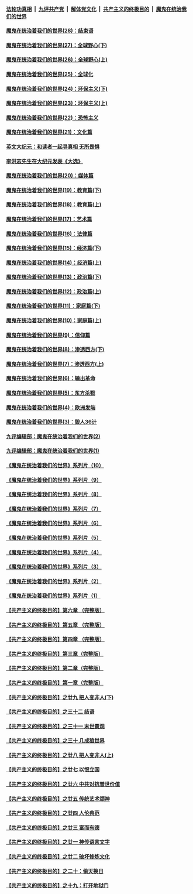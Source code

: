 ####  [法轮功真相](../../../../basic/blob/master/README.md?t=03171531) &nbsp;|&nbsp; [九评共产党](../../../../9ping.md/blob/master/README.md?t=03171531) &nbsp;|&nbsp; [解体党文化](../../../../jtdwh.md/blob/master/README.md?t=03171531)  &nbsp;|&nbsp; [共产主义的终极目的](../../../../gczydzjmd.md/blob/master/README.md?t=03171531) &nbsp;|&nbsp; [魔鬼在统治我们的世界](../../../../mgztzwmdsj.md/blob/master/README.md?t=03171531) 

#### [魔鬼在统治着我们的世界(28)：结束语](../pages/nsc422/n10936246.md?t=03171531) 

#### [魔鬼在统治着我们的世界(27)：全球野心(下)](../pages/nsc422/n10928319.md?t=03171531) 

#### [魔鬼在统治着我们的世界(26)：全球野心(上)](../pages/nsc422/n10900318.md?t=03171531) 

#### [魔鬼在统治着我们的世界(25)：全球化](../pages/nsc422/n10788205.md?t=03171531) 

#### [魔鬼在统治着我们的世界(24)：环保主义(下)](../pages/nsc422/n10695307.md?t=03171531) 

#### [魔鬼在统治着我们的世界(23)：环保主义(上)](../pages/nsc422/n10688613.md?t=03171531) 

#### [魔鬼在统治着我们的世界(22)：恐怖主义](../pages/nsc422/n10614727.md?t=03171531) 

#### [魔鬼在统治着我们的世界(21)：文化篇](../pages/nsc422/n10597706.md?t=03171531) 

#### [英文大纪元：和读者一起寻真相 无所畏惧](../pages/nsc422/n12542027.md?t=03171531) 

#### [李洪志先生在大纪元发表《大选》](../pages/nsc422/n12534746.md?t=03171531) 

#### [魔鬼在统治着我们的世界(20)：媒体篇](../pages/nsc422/n10586579.md?t=03171531) 

#### [魔鬼在统治着我们的世界(19)：教育篇(下)](../pages/nsc422/n10564808.md?t=03171531) 

#### [魔鬼在统治着我们的世界(18)：教育篇(上)](../pages/nsc422/n10526970.md?t=03171531) 

#### [魔鬼在统治着我们的世界(17)：艺术篇](../pages/nsc422/n10499093.md?t=03171531) 

#### [魔鬼在统治着我们的世界(16)：法律篇](../pages/nsc422/n10485969.md?t=03171531) 

#### [魔鬼在统治着我们的世界(15)：经济篇(下)](../pages/nsc422/n10469975.md?t=03171531) 

#### [魔鬼在统治着我们的世界(14)：经济篇(上)](../pages/nsc422/n10457370.md?t=03171531) 

#### [魔鬼在统治着我们的世界(13)：政治篇(下)](../pages/nsc422/n10448270.md?t=03171531) 

#### [魔鬼在统治着我们的世界(12)：政治篇(上)](../pages/nsc422/n10444576.md?t=03171531) 

#### [魔鬼在统治着我们的世界(11)：家庭篇(下)](../pages/nsc422/n10440961.md?t=03171531) 

#### [魔鬼在统治着我们的世界(10)：家庭篇(上)](../pages/nsc422/n10435448.md?t=03171531) 

#### [魔鬼在统治着我们的世界(9)：信仰篇](../pages/nsc422/n10432159.md?t=03171531) 

#### [魔鬼在统治着我们的世界(8)：渗透西方(下)](../pages/nsc422/n10429603.md?t=03171531) 

#### [魔鬼在统治着我们的世界(7)：渗透西方(上)](../pages/nsc422/n10426013.md?t=03171531) 

#### [魔鬼在统治着我们的世界(6)：输出革命](../pages/nsc422/n10421536.md?t=03171531) 

#### [魔鬼在统治着我们的世界(5)：东方杀戮](../pages/nsc422/n10417707.md?t=03171531) 

#### [魔鬼在统治着我们的世界(4)：欧洲发端](../pages/nsc422/n10414890.md?t=03171531) 

#### [魔鬼在统治着我们的世界(3)：毁人36计](../pages/nsc422/n10411583.md?t=03171531) 

#### [九评编辑部：魔鬼在统治着我们的世界(2)](../pages/nsc422/n10410036.md?t=03171531) 

#### [九评编辑部：魔鬼在统治着我们的世界(1)](../pages/nsc422/n10406825.md?t=03171531) 

#### [《魔鬼在统治着我们的世界》系列片（10）](../pages/nsc422/n12292670.md?t=03171531) 

#### [《魔鬼在统治着我们的世界》系列片（9）](../pages/nsc422/n12290859.md?t=03171531) 

#### [《魔鬼在统治着我们的世界》系列片（8）](../pages/nsc422/n12287445.md?t=03171531) 

#### [《魔鬼在统治着我们的世界》系列片（7）](../pages/nsc422/n12283425.md?t=03171531) 

#### [《魔鬼在统治着我们的世界》系列片（6）](../pages/nsc422/n12282314.md?t=03171531) 

#### [《魔鬼在统治着我们的世界》系列片（5）](../pages/nsc422/n12281419.md?t=03171531) 

#### [《魔鬼在统治着我们的世界》系列片（4）](../pages/nsc422/n12274024.md?t=03171531) 

#### [《魔鬼在统治着我们的世界》系列片（3）](../pages/nsc422/n12271322.md?t=03171531) 

#### [《魔鬼在统治着我们的世界》系列片（2）](../pages/nsc422/n12269049.md?t=03171531) 

#### [《魔鬼在统治着我们的世界》系列片（1）](../pages/nsc422/n12267575.md?t=03171531) 

#### [【共产主义的终极目的】第六章 （完整版）](../pages/nsc422/n11428913.md?t=03171531) 

#### [【共产主义的终极目的】第五章 （完整版）](../pages/nsc422/n11428912.md?t=03171531) 

#### [【共产主义的终极目的】第四章 （完整版）](../pages/nsc422/n11428907.md?t=03171531) 

#### [【共产主义的终极目的】第三章（完整版）](../pages/nsc422/n11428848.md?t=03171531) 

#### [【共产主义的终极目的】第二章（完整版）](../pages/nsc422/n11428831.md?t=03171531) 

#### [【共产主义的终极目的】第一章（完整版）](../pages/nsc422/n11417651.md?t=03171531) 

#### [【共产主义的终极目的】之廿九 把人变非人(下)](../pages/nsc422/n11344140.md?t=03171531) 

#### [【共产主义的终极目的】之三十二 结语](../pages/nsc422/n11360535.md?t=03171531) 

#### [【共产主义的终极目的】之三十一 末世景观](../pages/nsc422/n11351129.md?t=03171531) 

#### [【共产主义的终极目的】之三十 几成狼世界](../pages/nsc422/n11348280.md?t=03171531) 

#### [【共产主义的终极目的】之廿八 把人变非人(上)](../pages/nsc422/n11340492.md?t=03171531) 

#### [【共产主义的终极目的】之廿七 以恨立国](../pages/nsc422/n11336944.md?t=03171531) 

#### [【共产主义的终极目的】之廿六 中共对抗普世价值](../pages/nsc422/n11324785.md?t=03171531) 

#### [【共产主义的终极目的】之廿五 传统艺术颂神](../pages/nsc422/n11296396.md?t=03171531) 

#### [【共产主义的终极目的】之廿四 人伦典范](../pages/nsc422/n11296397.md?t=03171531) 

#### [【共产主义的终极目的】之廿三 富而有德](../pages/nsc422/n11283598.md?t=03171531) 

#### [【共产主义的终极目的】之廿一 神传语言文字](../pages/nsc422/n11263265.md?t=03171531) 

#### [【共产主义的终极目的】之廿二 破坏修炼文化](../pages/nsc422/n11245728.md?t=03171531) 

#### [【共产主义的终极目的】之二十：偷天换日](../pages/nsc422/n11238846.md?t=03171531) 

#### [【共产主义的终极目的】之十九：打开地狱门](../pages/nsc422/n11206376.md?t=03171531) 

